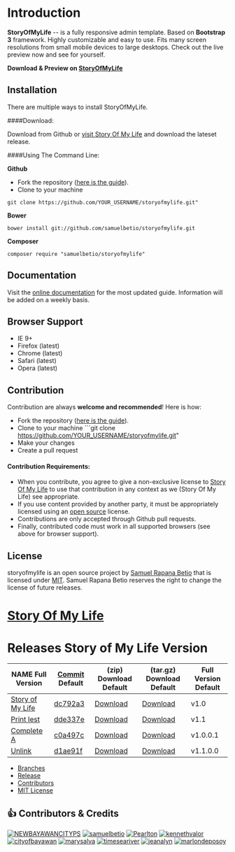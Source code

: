 Introduction
============

**StoryOfMyLife** -- is a fully responsive admin template. Based on **Bootstrap 3** framework. Highly customizable and easy to use. Fits many screen resolutions from small mobile devices to large desktops. Check out the live preview now and see for yourself. 

**Download & Preview on [StoryOfMyLife](https://github.com/samuelbetio/storyofmylife/releases)**


Installation
------------
There are multiple ways to install StoryOfMyLife.

####Download:

Download from Github or [visit Story Of My Life](https://github.com/samuelbetio/storyofmylife/releases) and download the lateset release.

####Using The Command Line:

**Github**

- Fork the repository ([here is the guide](https://help.github.com/articles/fork-a-repo/)).
- Clone to your machine 
```
git clone https://github.com/YOUR_USERNAME/storyofmylife.git"
```

**Bower**

```
bower install git://github.com/samuelbetio/storyofmylife.git
```

**Composer**

```
composer require "samuelbetio/storyofmylife"
```

Documentation
-------------
Visit the [online documentation](https://samuelbetio.github.io/storyofmylife/documentation/index.html) for the most
updated guide. Information will be added on a weekly basis.

Browser Support
---------------
- IE 9+
- Firefox (latest)
- Chrome (latest)
- Safari (latest)
- Opera (latest)

Contribution
------------
Contribution are always **welcome and recommended**! Here is how:

- Fork the repository ([here is the guide](https://help.github.com/articles/fork-a-repo/)).
- Clone to your machine ```git clone https://github.com/YOUR_USERNAME/storyofmylife.git"
- Make your changes
- Create a pull request

#### Contribution Requirements:

- When you contribute, you agree to give a non-exclusive license to [Story Of My Life][0] to use that contribution in any context as we (Story Of My Life) see appropriate.
- If you use content provided by another party, it must be appropriately licensed using an [open source](http://opensource.org/licenses) license.
- Contributions are only accepted through Github pull requests.
- Finally, contributed code must work in all supported browsers (see above for browser support).

License
-------
storyofmylife is an open source project by [Samuel Rapana Betio][0] that is licensed under [MIT](http://opensource.org/licenses/MIT). Samuel Rapana Betio
reserves the right to change the license of future releases.



[Story Of My Life][1]
=====================

Releases Story of My Life Version
=================================

|NAME Full Version              |[Commit][2] Default  |(zip) Download Default |(tar.gz) Download Default |Full Version Default |
|-------------------------------|---------------------|-----------------------|--------------------------|---------------------|
|[Story of My Life][3]          |[dc792a3][4]         |[Download][5]          |[Download][6]             |v1.0                 |
|[Print lest][7]                |[dde337e][8]         |[Download][9]          |[Download][10]            |v1.1                 |
|[Complete A][11]               |[c0a497c][12]        |[Download][13]         |[Download][14]            |v1.0.0.1             |       
|[Unlink][15]                   |[d1ae91f][16]        |[Download][17]         |[Download][18]            |v1.1.0.0             |


- [Branches](https://github.com/samuelbetio/storyofmylife/branches)
- [Release](https://github.com/samuelbetio/storyofmylife/releases)
- [Contributors](https://github.com/samuelbetio/storyofmylife/graphs/contributors)
- [MIT License](https://raw.githubusercontent.com/samuelbetio/storyofmylife/master/LICENSE)

## :thumbsup: Contributors & Credits
[![NEWBAYAWANCITYPS][NEWBAYAWANCITYPS]][NEWBAYAWANCITYPS-url]
[![samuelbetio][samuelbetio]][samuelbetio-url]
[![Pearlton][Pearlton]][Pearlton-url]
[![kennethvalor][kennethvalor]][kennethvalor-url]
[![cityofbayawan][cityofbayawan]][cityofbayawan-url]
[![marysalva][marysalva]][marysalva-url]
[![timeseariver][timeseariver]][timeseariver-url]
[![jeanalyn][jeanalyn]][jeanalyn-url]
[![marlondeposoy][marlondeposoy]][marlondeposoy-url]


[0]: https://github.com/samuelbetio/
[1]: https://samuelbetio.github.io/storyofmylife
[2]: https://github.com/samuelbetio/storyofmylife/commits/master
[3]: https://github.com/samuelbetio/storyofmylife/releases/tag/v1.0
[4]: https://github.com/samuelbetio/storyofmylife/commit/dc792a34140d6649c626cdef6c5e128434eee2eb
[5]: https://github.com/samuelbetio/storyofmylife/archive/v1.0.zip
[6]: https://github.com/samuelbetio/storyofmylife/archive/v1.0.tar.gz
[7]: https://github.com/samuelbetio/storyofmylife/releases/tag/v1.1
[8]: https://github.com/samuelbetio/storyofmylife/commit/dde337e0389ba96eb5cd520cc21b69bdd70fecb0
[9]: https://github.com/samuelbetio/storyofmylife/archive/v1.1.zip
[10]: https://github.com/samuelbetio/storyofmylife/archive/v1.1.tar.gz
[11]: https://github.com/samuelbetio/storyofmylife/releases/tag/v1.0.0.1
[12]: https://github.com/samuelbetio/storyofmylife/commit/c0a497c6c968f5c9bd7ac10afd2c7ef1cdbf28d5
[13]: https://github.com/samuelbetio/storyofmylife/archive/v1.0.0.1.zip
[14]: https://github.com/samuelbetio/storyofmylife/archive/v1.0.0.1.tar.gz
[15]: https://github.com/samuelbetio/storyofmylife/releases/tag/v1.1.0.0
[16]: https://github.com/samuelbetio/storyofmylife/commit/d1ae91fb9b636e67697c399e03e1b8ef35023003
[17]: https://github.com/samuelbetio/storyofmylife/archive/v1.1.0.0.zip
[18]: https://github.com/samuelbetio/storyofmylife/archive/v1.1.0.0.tar.gz


[som-image]: https://github.com/samuelbetio/storyofmylife/blob/master/assets/img/logo.png
[som-url]: https://github.com/samuelbetio/storyofmylife/releases
[samuelbetio]: https://github.com/samuelbetio.png?size=40
[samuelbetio-url]: https://github.com/samuelbetio
[NEWBAYAWANCITYPS]: https://github.com/NEWBAYAWANCITYPS.png?size=40
[NEWBAYAWANCITYPS-url]: https://github.com/NEWBAYAWANCITYPS
[Pearlton]: https://github.com/Pearlton.png?size=40
[Pearlton-url]: https://github.com/Pearlton
[kennethvalor]: https://github.com/kennethvalor.png?size=40
[kennethvalor-url]: https://github.com/kennethvalor
[cityofbayawan]: https://github.com/cityofbayawan.png?size=40
[cityofbayawan-url]: https://github.com/cityofbayawan
[marysalva]: https://github.com/marysalva.png?size=40
[marysalva-url]: https://github.com/marysalva
[timeseariver]: https://github.com/timeseariver.png?size=40
[timeseariver-url]: https://github.com/timeseariver
[jeanalyn]: https://github.com/jeanalyn.png?size=40
[jeanalyn-url]: https://github.com/jeanalyn
[marlondeposoy]: https://github.com/marlondeposoy.png?size=40
[marlondeposoy-url]: https://github.com/marlondeposoy



